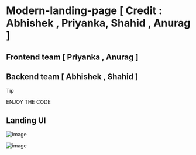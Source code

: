 ﻿# Modern-landing-page [ Credit : Abhishek , Priyanka, Shahid , Anurag ]
## Frontend team [ Priyanka , Anurag ]
## Backend team [ Abhishek , Shahid ]

> [!tip]
> ENJOY THE CODE 

## Landing UI

![image](https://github.com/user-attachments/assets/0c36a4fc-ba7c-4601-b8fc-45de7b880065)

![image](https://github.com/user-attachments/assets/f6b9fb9a-8d40-41a6-a677-56804f146b30)
